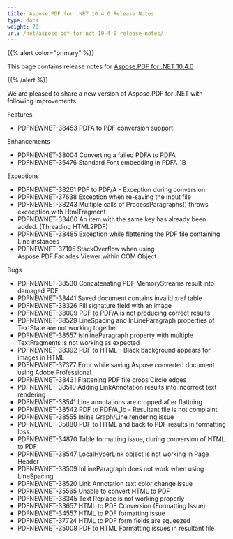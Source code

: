 ```yaml
---
title: Aspose.PDF for .NET 10.4.0 Release Notes
type: docs
weight: 70
url: /net/aspose-pdf-for-net-10-4-0-release-notes/
---
```


{{% alert color="primary" %}} 

This page contains release notes for [Aspose.PDF for .NET 10.4.0](http://www.aspose.com/downloads/pdf/net/new-releases/aspose.pdf-for-.net-10.4.0/)

{{% /alert %}} 

We are pleased to share a new version of Aspose.PDF for .NET with following improvements.

Features

- PDFNEWNET-38453 PDFA to PDF conversion support.

Enhancements

- PDFNEWNET-38004 Converting a failed PDFA to PDFA
- PDFNEWNET-35476 Standard Font embedding in PDFA_1B

Exceptions

- PDFNEWNET-38261 PDF to PDF/A - Exception during conversion
- PDFNEWNET-37638 Exception when re-saving the input file
- PDFNEWNET-38243 Multiple calls of ProcessParagraphs() throws excecption with HtmlFragment
- PDFNEWNET-33460 An item with the same key has already been added. (Threading HTML2PDF)
- PDFNEWNET-38485 Exception while flattening the PDF file containing Line instances
- PDFNEWNET-37105 StackOverflow when using Aspose.PDF.Facades.Viewer within COM Object

Bugs

- PDFNEWNET-38530 Concatenating PDF MemoryStreams result into damaged PDF
- PDFNEWNET-38441 Saved document contains invalid xref table
- PDFNEWNET-38326 Fill signature field with an image
- PDFNEWNET-38009 PDF to PDF/A is not producing correct results
- PDFNEWNET-38529 LineSpacing and InLineParagraph properties of TextState are not working together
- PDFNEWNET-38557 isInlineParagraph property with multiple TextFragments is not working as expected
- PDFNEWNET-38392 PDF to HTML - Black background appears for images in HTML
- PDFNEWNET-37377 Error while saving Aspose converted document using Adobe Professional
- PDFNEWNET-38431 Flattening PDF file crops Circle edges
- PDFNEWNET-38510 Adding LinkAnnotation results into incorrect text rendering
- PDFNEWNET-38541 Line annotations are cropped after flattning
- PDFNEWNET-38542 PDF to PDF/A_1b - Resultant file is not complaint
- PDFNEWNET-38555 Inline Graph/Line rendering issue
- PDFNEWNET-35880 PDF to HTML and back to PDF results in formatting loss.
- PDFNEWNET-34870 Table formatting issue, during conversion of HTML to PDF
- PDFNEWNET-38547 LocalHyperLink object is not working in Page Header
- PDFNEWNET-38509 InLineParagraph does not work when using LineSpacing
- PDFNEWNET-38520 Link Annotation text color change issue
- PDFNEWNET-35565 Unable to convert HTML to PDF
- PDFNEWNET-38345 Text Replace is not working properly
- PDFNEWNET-33657 HTML to PDF Conversion (Formatting Issue)
- PDFNEWNET-34557 HTML to PDF formatting issue
- PDFNEWNET-37724 HTML to PDF form fields are squeezed
- PDFNEWNET-35008 PDF to HTML Formatting issues in resultant file
